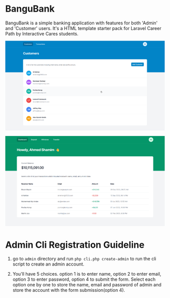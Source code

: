 # BanguBank

BanguBank is a simple banking application with features for both 'Admin' and 'Customer' users. It's a HTML template starter pack for Laravel Career Path by Interactive Cares students.

![Admin View](screenshots/admin_preview.png)

![Customer View](screenshots/customers_preview.png)

# Admin Cli Registration Guideline

1. go to `admin` directory and run `php cli.php create-admin` to run the cli script to create an admin account.

2. You'll have 5 choices. option 1 is to enter name, option 2 to enter email, option 3 to enter password, option 4 to submit the form. Select each option one by one to store the name, email and password of admin and store the account with the form submission(option 4).
